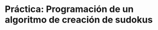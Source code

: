 # Práctica: Programación de un algoritmo de creación de sudokus<Badge type="warning" text="Trabajo en progreso" />